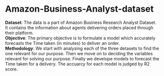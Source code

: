 # Amazon-Business-Analyst-dataset


**Dataset**: The data is a part of Amazon Business Research Analyst Dataset. It contains the information about agents delivering orders placed through their platform. <br>
**Objective**: The primary objective is to formulate a model which accurately forecasts the Time taken (in minutes) to deliver an order. <br>
**Methodology**: We start with analysing each of the three detasets to find the one relevant for our purpose. Then we move on to deciding the variables relevant for solving our purpose. Finally we develope models to forecast the Time taken for a delivery. The accuarcy for each model is judged by R2 score.

